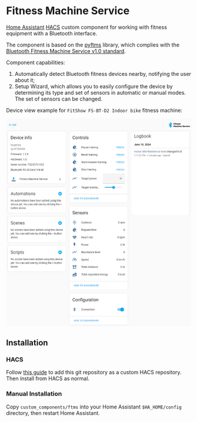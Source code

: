 # Fitness Machine Service

[Home Assistant](https://www.home-assistant.io/) [HACS](https://hacs.xyz/) custom component for working with fitness equipment with a Bluetooth interface.

The component is based on the [pyftms](https://github.com/dudanov/pyftms) library, which complies with the [Bluetooth Fitness Machine Service v1.0 standard](https://www.bluetooth.com/specifications/specs/fitness-machine-service-1-0/).

Component capabilities:

1. Automatically detect Bluetooth fitness devices nearby, notifying the user about it;
2. Setup Wizard, which allows you to easily configure the device by determining its type and set of sensors in automatic or manual modes. The set of sensors can be changed.

Device view example for `FitShow FS-BT-D2 Indoor bike` fitness machine:

![image](images/main.png)

## Installation

### HACS

Follow [this guide](https://hacs.xyz/docs/faq/custom_repositories/) to add this git repository as a custom HACS repository. Then install from HACS as normal.

### Manual Installation

Copy `custom_components/ftms` into your Home Assistant `$HA_HOME/config` directory, then restart Home Assistant.
